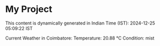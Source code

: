 # My Project

This content is dynamically generated in Indian Time (IST): 2024-12-25 05:09:22 IST


Current Weather in Coimbatore:
Temperature: 20.88 °C
Condition: mist

